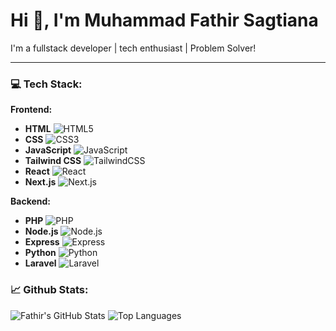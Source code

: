 # Hi 👋, I'm Muhammad Fathir Sagtiana

I'm a fullstack developer | tech enthusiast | Problem Solver!

---

### 💻 Tech Stack:

**Frontend:**

* **HTML** <img src="https://img.shields.io/badge/-HTML5-E34F26?style=flat-square&logo=html5&logoColor=white" alt="HTML5">
* **CSS** <img src="https://img.shields.io/badge/-CSS3-1572B6?style=flat-square&logo=css3&logoColor=white" alt="CSS3">
* **JavaScript** <img src="https://img.shields.io/badge/-JavaScript-F7DF1E?style=flat-square&logo=javascript&logoColor=black" alt="JavaScript">
* **Tailwind CSS** <img src="https://img.shields.io/badge/-TailwindCSS-06B6D4?style=flat-square&logo=tailwindcss&logoColor=white" alt="TailwindCSS">
* **React** <img src="https://img.shields.io/badge/-React-61DAFB?style=flat-square&logo=react&logoColor=white" alt="React">
* **Next.js** <img src="https://img.shields.io/badge/-Next.js-000000?style=flat-square&logo=next.js&logoColor=white" alt="Next.js">

**Backend:**

* **PHP** <img src="https://img.shields.io/badge/-PHP-777BB4?style=flat-square&logo=php&logoColor=white" alt="PHP">
* **Node.js** <img src="https://img.shields.io/badge/-Node.js-339933?style=flat-square&logo=node.js&logoColor=white" alt="Node.js">
* **Express** <img src="https://img.shields.io/badge/-Express-000000?style=flat-square&logo=express&logoColor=white" alt="Express">
* **Python** <img src="https://img.shields.io/badge/-Python-3776AB?style=flat-square&logo=python&logoColor=white" alt="Python">
* **Laravel** <img src="https://img.shields.io/badge/-Laravel-F05340?style=flat-square&logo=laravel&logoColor=white" alt="Laravel">



### 📈 Github Stats:
![Fathir's GitHub Stats](https://github-readme-stats.vercel.app/api?username=fathir2&show_icons=true&theme=radical)
![Top Languages](https://github-readme-stats.vercel.app/api/top-langs/?username=fathir2&layout=compact&theme=radical)
